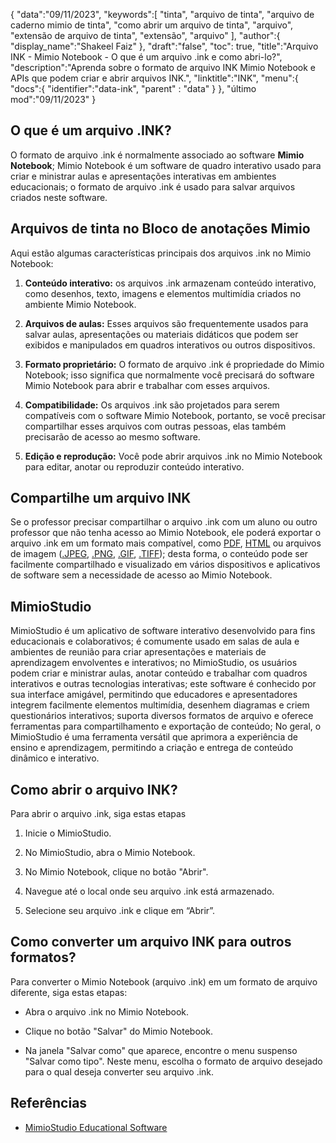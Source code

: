 {
"data":"09/11/2023",
   "keywords":[
"tinta",
"arquivo de tinta",
"arquivo de caderno mimio de tinta",
"como abrir um arquivo de tinta",
"arquivo",
"extensão de arquivo de tinta",
"extensão",
"arquivo"
],
   "author":{
"display_name":"Shakeel Faiz"
},
"draft":"false",
"toc": true,
"title":"Arquivo INK - Mimio Notebook - O que é um arquivo .ink e como abri-lo?",
   "description":"Aprenda sobre o formato de arquivo INK Mimio Notebook e APIs que podem criar e abrir arquivos INK.",
"linktitle":"INK",
   "menu":{
      "docs":{
         "identifier":"data-ink",
"parent" : "data"
}
},
"último mod":"09/11/2023"
}

## O que é um arquivo .INK?

O formato de arquivo .ink é normalmente associado ao software **Mimio Notebook**; Mimio Notebook é um software de quadro interativo usado para criar e ministrar aulas e apresentações interativas em ambientes educacionais; o formato de arquivo .ink é usado para salvar arquivos criados neste software.

## Arquivos de tinta no Bloco de anotações Mimio

Aqui estão algumas características principais dos arquivos .ink no Mimio Notebook:

1. **Conteúdo interativo:** os arquivos .ink armazenam conteúdo interativo, como desenhos, texto, imagens e elementos multimídia criados no ambiente Mimio Notebook.
    








2. **Arquivos de aulas:** Esses arquivos são frequentemente usados para salvar aulas, apresentações ou materiais didáticos que podem ser exibidos e manipulados em quadros interativos ou outros dispositivos.
    








3. **Formato proprietário:** O formato de arquivo .ink é propriedade do Mimio Notebook; isso significa que normalmente você precisará do software Mimio Notebook para abrir e trabalhar com esses arquivos.
    








4. **Compatibilidade:** Os arquivos .ink são projetados para serem compatíveis com o software Mimio Notebook, portanto, se você precisar compartilhar esses arquivos com outras pessoas, elas também precisarão de acesso ao mesmo software.
    








5. **Edição e reprodução:** Você pode abrir arquivos .ink no Mimio Notebook para editar, anotar ou reproduzir conteúdo interativo.

## Compartilhe um arquivo INK

Se o professor precisar compartilhar o arquivo .ink com um aluno ou outro professor que não tenha acesso ao Mimio Notebook, ele poderá exportar o arquivo .ink em um formato mais compatível, como [PDF](/pt/pdf/), [HTML](/pt/web/html/) ou arquivos de imagem ([.JPEG](/pt/image/jpeg/), [.PNG](/pt/image/png/), [.GIF](/pt/image/gif/), [.TIFF](/pt/image/tiff/)); desta forma, o conteúdo pode ser facilmente compartilhado e visualizado em vários dispositivos e aplicativos de software sem a necessidade de acesso ao Mimio Notebook.

## MimioStudio

MimioStudio é um aplicativo de software interativo desenvolvido para fins educacionais e colaborativos; é comumente usado em salas de aula e ambientes de reunião para criar apresentações e materiais de aprendizagem envolventes e interativos; no MimioStudio, os usuários podem criar e ministrar aulas, anotar conteúdo e trabalhar com quadros interativos e outras tecnologias interativas; este software é conhecido por sua interface amigável, permitindo que educadores e apresentadores integrem facilmente elementos multimídia, desenhem diagramas e criem questionários interativos; suporta diversos formatos de arquivo e oferece ferramentas para compartilhamento e exportação de conteúdo; No geral, o MimioStudio é uma ferramenta versátil que aprimora a experiência de ensino e aprendizagem, permitindo a criação e entrega de conteúdo dinâmico e interativo.

## Como abrir o arquivo INK?

Para abrir o arquivo .ink, siga estas etapas

1. Inicie o MimioStudio.
    








2. No MimioStudio, abra o Mimio Notebook.
    








3. No Mimio Notebook, clique no botão "Abrir".
    








4. Navegue até o local onde seu arquivo .ink está armazenado.
    








5. Selecione seu arquivo .ink e clique em “Abrir”.

## Como converter um arquivo INK para outros formatos?

Para converter o Mimio Notebook (arquivo .ink) em um formato de arquivo diferente, siga estas etapas:

- Abra o arquivo .ink no Mimio Notebook.

- Clique no botão "Salvar" do Mimio Notebook.

- Na janela "Salvar como" que aparece, encontre o menu suspenso "Salvar como tipo". Neste menu, escolha o formato de arquivo desejado para o qual deseja converter seu arquivo .ink.

## Referências
* [MimioStudio Educational Software](https://boxlight.com/products/apps-for-the-classroom/mimiostudio-educational-software)
